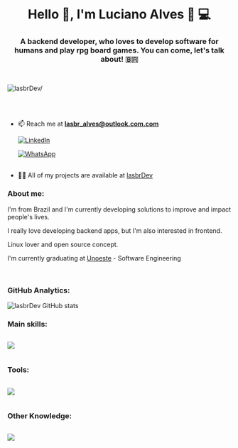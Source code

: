 <h1 align="center">Hello 👋, I'm Luciano Alves 🤙 💻</h1>


<h3 align="center">A backend developer, who loves to develop software for humans and play rpg board games. You can come, let's talk about! 🇧🇷</h3><br>

<p align="left"> <img src=https://komarev.com/ghpvc/?username=lasbrDev alt=lasbrDev/> </p><br><br>


- 📫 Reach me at **lasbr_alves@outlook.com.com**

  [![LinkedIn](https://img.shields.io/badge/LinkedIn-0077B5?style=for-the-badge&logo=linkedin&logoColor=white)](https://www.linkedin.com/in/lasbrdev/)

  [![WhatsApp](https://img.shields.io/badge/WhatsApp-25D366?style=for-the-badge&logo=whatsapp&logoColor=white)](https://contate.me/5513997445563)<br/><br/>

- 👨‍💻 All of my projects are available at [lasbrDev](https://github.com/lasbrDev?tab=repositories)



### About me:

<p>I'm from Brazil and I'm currently developing solutions to improve and impact people's lives.</p>
<p>I really love developing backend apps, but I'm also interested in frontend.</p>
<p>Linux lover and open source concept.</p>
<p>I'm currently graduating at <a href="https://www.unoeste.br/graduacao/faculdade-de-engenharia-software-ead">Unoeste</a> - Software Engineering</p><br>

 ### GitHub Analytics:


![lasbrDev GitHub stats](https://github-readme-stats.vercel.app/api?username=lasbrDev&show_icons=true&theme=dracula)

### Main skills:

<div aling="center" style="display:inline-block">

 <p>
    <a href="https://skillicons.dev">
      <img src="https://skillicons.dev/icons?i=html,css,javascript,react,nodejs,nest,next,java,spring" />
    </a>
  </p>  

</div>

### Tools:

<div style="display:inline-block">
  <p>
    <a href="https://skillicons.dev">
      <img src="https://skillicons.dev/icons?i=linux,vscode,idea,git,github,gitlab,postman,vim" />
    </a>
  </p>  
</div>

### Other Knowledge:

<div style="display: inline-block">
  
  <p>
    <a href="https://skillicons.dev">
      <img src="https://skillicons.dev/icons?i=mysql,postgresql,docker" />
    </a>
  </p>  

</div>
